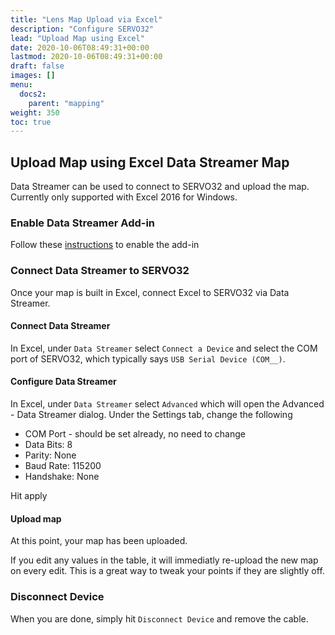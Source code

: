 ```yaml
---
title: "Lens Map Upload via Excel"
description: "Configure SERVO32"
lead: "Upload Map using Excel"
date: 2020-10-06T08:49:31+00:00
lastmod: 2020-10-06T08:49:31+00:00
draft: false
images: []
menu:
  docs2:
    parent: "mapping"
weight: 350
toc: true
---
```


## Upload Map using Excel Data Streamer Map

Data Streamer can be used to connect to SERVO32 and upload the map. Currently only supported with Excel 2016 for Windows.

### Enable Data Streamer Add-in

Follow these [instructions](https://support.microsoft.com/en-us/office/enable-the-data-streamer-add-in-70052b28-3b00-41e7-8ab6-8a9f142dffeb) to enable the add-in

### Connect Data Streamer to SERVO32

Once your map is built in Excel, connect Excel to SERVO32 via Data Streamer.

#### Connect Data Streamer

In Excel, under ```Data Streamer``` select ```Connect a Device``` and select the COM port of SERVO32, which typically says ```USB Serial Device (COM__)```.

#### Configure Data Streamer

In Excel, under ```Data Streamer``` select ```Advanced``` which will open the Advanced - Data Streamer dialog. Under the Settings tab, change the following

- COM Port - should be set already, no need to change
- Data Bits: 8
- Parity: None
- Baud Rate: 115200
- Handshake: None

Hit apply

#### Upload map

At this point, your map has been uploaded.

If you edit any values in the table, it will immediatly re-upload the new map on every edit. This is a great way to tweak your points if they are slightly off.

### Disconnect Device

When you are done, simply hit ```Disconnect Device``` and remove the cable.
